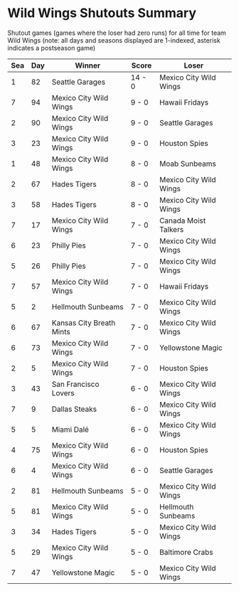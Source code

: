# Wild Wings Shutouts Summary



Shutout games (games where the loser had zero runs) for all time for team Wild Wings (note: all days and seasons displayed are 1-indexed, asterisk indicates a postseason game)


| Sea | Day | Winner | Score | Loser | 
| ------ |------ |------ |------ |------ |
| 1 | 82 | Seattle Garages | 14 - 0 | Mexico City Wild Wings | 
| 7 | 94 | Mexico City Wild Wings | 9 - 0 | Hawaii Fridays | 
| 2 | 90 | Mexico City Wild Wings | 9 - 0 | Seattle Garages | 
| 3 | 23 | Mexico City Wild Wings | 9 - 0 | Houston Spies | 
| 1 | 48 | Mexico City Wild Wings | 8 - 0 | Moab Sunbeams | 
| 2 | 67 | Hades Tigers | 8 - 0 | Mexico City Wild Wings | 
| 3 | 58 | Hades Tigers | 8 - 0 | Mexico City Wild Wings | 
| 7 | 17 | Mexico City Wild Wings | 7 - 0 | Canada Moist Talkers | 
| 6 | 23 | Philly Pies | 7 - 0 | Mexico City Wild Wings | 
| 5 | 26 | Philly Pies | 7 - 0 | Mexico City Wild Wings | 
| 7 | 57 | Mexico City Wild Wings | 7 - 0 | Hawaii Fridays | 
| 5 | 2 | Hellmouth Sunbeams | 7 - 0 | Mexico City Wild Wings | 
| 6 | 67 | Kansas City Breath Mints | 7 - 0 | Mexico City Wild Wings | 
| 6 | 73 | Mexico City Wild Wings | 7 - 0 | Yellowstone Magic | 
| 2 | 5 | Mexico City Wild Wings | 7 - 0 | Houston Spies | 
| 3 | 43 | San Francisco Lovers | 6 - 0 | Mexico City Wild Wings | 
| 7 | 9 | Dallas Steaks | 6 - 0 | Mexico City Wild Wings | 
| 5 | 5 | Miami Dalé | 6 - 0 | Mexico City Wild Wings | 
| 4 | 75 | Mexico City Wild Wings | 6 - 0 | Houston Spies | 
| 6 | 4 | Mexico City Wild Wings | 6 - 0 | Seattle Garages | 
| 2 | 81 | Hellmouth Sunbeams | 5 - 0 | Mexico City Wild Wings | 
| 5 | 81 | Mexico City Wild Wings | 5 - 0 | Hellmouth Sunbeams | 
| 3 | 34 | Hades Tigers | 5 - 0 | Mexico City Wild Wings | 
| 5 | 29 | Mexico City Wild Wings | 5 - 0 | Baltimore Crabs | 
| 7 | 47 | Yellowstone Magic | 5 - 0 | Mexico City Wild Wings | 



